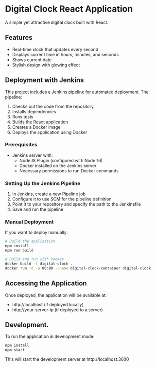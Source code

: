 # Digital Clock React Application

A simple yet attractive digital clock built with React.

## Features

- Real-time clock that updates every second
- Displays current time in hours, minutes, and seconds
- Shows current date
- Stylish design with glowing effect

## Deployment with Jenkins

This project includes a Jenkins pipeline for automated deployment. The pipeline:

1. Checks out the code from the repository
2. Installs dependencies
3. Runs tests
4. Builds the React application
5. Creates a Docker image
6. Deploys the application using Docker

### Prerequisites

- Jenkins server with:
  - NodeJS Plugin (configured with Node 16)
  - Docker installed on the Jenkins server
  - Necessary permissions to run Docker commands

### Setting Up the Jenkins Pipeline

1. In Jenkins, create a new Pipeline job
2. Configure it to use SCM for the pipeline definition
3. Point it to your repository and specify the path to the Jenkinsfile
4. Save and run the pipeline

### Manual Deployment

If you want to deploy manually:

```bash
# Build the application
npm install
npm run build

# Build and run with Docker
docker build -t digital-clock .
docker run -d -p 80:80 --name digital-clock-container digital-clock
```

## Accessing the Application

Once deployed, the application will be available at:
- http://localhost (if deployed locally)
- http://your-server-ip (if deployed to a server)

## Development.

To run the application in development mode:

```bash
npm install
npm start
```

This will start the development server at http://localhost:3000
